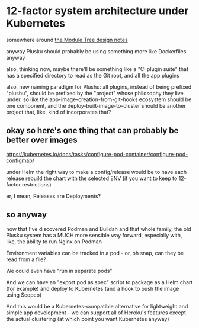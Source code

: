 # 12-factor system architecture under Kubernetes

somewhere around [the Module Tree design notes](237wy-vyzdz-w39y5-va8ej-3r5g6)

anyway Plusku should probably be using something more like Dockerfiles anyway

also, thinking now, maybe there'll be something like a "CI plugin suite" that has a specified directory to read as the Git root, and all the app plugins

also, new naming paradigm for Plushu: all plugins, instead of being prefixed "plushu", should be prefixed by the "project" whose philosophy they live under. so like the app-image-creation-from-git-hooks ecosystem should be one component, and the deploy-built-image-to-cluster should be another project that, like, kind of incorporates that?

## okay so here's one thing that can probably be better over images

https://kubernetes.io/docs/tasks/configure-pod-container/configure-pod-configmap/

under Helm the right way to make a config/release would be to have each release rebuild the chart with the selected ENV (if you want to keep to 12-factor restrictions)

er, I mean, Releases are Deployments?

## so anyway

now that I've discovered Podman and Buildah and that whole family, the old Plusku system has a MUCH more sensible way forward, especially with, like, the ability to run Nginx on Podman

Environment variables can be tracked in a pod - or, oh snap, can they be read from a file?

We could even have "run in separate pods"

And we can have an "export pod as spec" script to package as a Helm chart (for example) and deploy to Kubernetes (and a hook to push the image using Scopeo)

And this would be a Kubernetes-compatible alternative for lightweight and simple app development - we can support all of Heroku's features except the actual clustering (at which point you want Kubernetes anyway)
